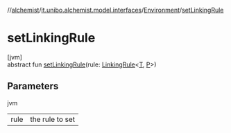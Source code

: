 //[alchemist](../../../index.md)/[it.unibo.alchemist.model.interfaces](../index.md)/[Environment](index.md)/[setLinkingRule](set-linking-rule.md)

# setLinkingRule

[jvm]\
abstract fun [setLinkingRule](set-linking-rule.md)(rule: [LinkingRule](../-linking-rule/index.md)<[T](../-node/index.md), [P](../-benchmarkable-environment/index.md)>)

## Parameters

jvm

| | |
|---|---|
| rule | the rule to set |

